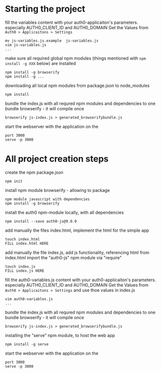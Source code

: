 
# Starting the project

fill the variables content with your auth0-applicaiton's parameters.
especially AUTH0_CLIENT_ID and AUTH0_DOMAIN
Get the Values from `Auth0 > Applicaitons > Settings`

    mv js-variables.js.example  js-variables.js
    vim js-variables.js  
    ...

make sure all required global npm modules (things mentioned with `npm install -g XXX` below) are installed

    npm install -g browserify
    npm install -g ...

downloading all local npm modules from package.json to node_modules

    npm install


bundle the index.js with all requred npm modules and dependencies to one bundle
browserify - it will compile once

    browserify js-index.js > generated_browserifybundle.js


start the webserver with the application on the

    port 3000
    serve -p 3000

# All project creation steps 



create the npm package.json

    npm init





install npm module browserify - allowing to package
    
    npm module javascript with dependencies
    npm install -g browserify





install the auth0 npm-module locally, with all dependencies

    npm install --save auth0-js@9.0.0



add manually the files index.html,
implement the html for the simple app

    touch index.html
    FILL index.html HERE


add manually the file index.js,
add js functionality, referencing html from index.html
import the "auth0-js" npm module via "require"

    touch index.js
    FILL index.js HERE

fill the auth0-variables.js content with your auth0-applicaiton's parameters.
especially AUTH0_CLIENT_ID and AUTH0_DOMAIN
Get the Values from `Auth0 > Applicaitons > Settings` and use thoe values in index.js

    vim auth0-variables.js
    ...


bundle the index.js with all requred npm modules and dependencies to one bundle
browserify - it will compile once

    browserify js-index.js > generated_browserifybundle.js









installing the "serve" npm module, to host the web app
    
    npm install -g serve



start the webserver with the application on the

    port 3000
    serve -p 3000
